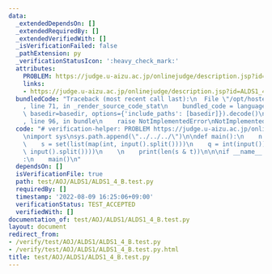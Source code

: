 ```yaml
---
data:
  _extendedDependsOn: []
  _extendedRequiredBy: []
  _extendedVerifiedWith: []
  _isVerificationFailed: false
  _pathExtension: py
  _verificationStatusIcon: ':heavy_check_mark:'
  attributes:
    PROBLEM: https://judge.u-aizu.ac.jp/onlinejudge/description.jsp?id=ALDS1_4_B
    links:
    - https://judge.u-aizu.ac.jp/onlinejudge/description.jsp?id=ALDS1_4_B
  bundledCode: "Traceback (most recent call last):\n  File \"/opt/hostedtoolcache/Python/3.10.6/x64/lib/python3.10/site-packages/onlinejudge_verify/documentation/build.py\"\
    , line 71, in _render_source_code_stat\n    bundled_code = language.bundle(stat.path,\
    \ basedir=basedir, options={'include_paths': [basedir]}).decode()\n  File \"/opt/hostedtoolcache/Python/3.10.6/x64/lib/python3.10/site-packages/onlinejudge_verify/languages/python.py\"\
    , line 96, in bundle\n    raise NotImplementedError\nNotImplementedError\n"
  code: "# verification-helper: PROBLEM https://judge.u-aizu.ac.jp/onlinejudge/description.jsp?id=ALDS1_4_B\n\
    \nimport sys\nsys.path.append(\"../../../\")\n\ndef main():\n    n = int(input())\n\
    \    s = set(list(map(int, input().split())))\n    q = int(input())\n    t = set(list(map(int,\
    \ input().split())))\n    \n    print(len(s & t))\n\n\nif __name__ == \"__main__\"\
    :\n    main()\n"
  dependsOn: []
  isVerificationFile: true
  path: test/AOJ/ALDS1/ALDS1_4_B.test.py
  requiredBy: []
  timestamp: '2022-08-09 16:25:06+09:00'
  verificationStatus: TEST_ACCEPTED
  verifiedWith: []
documentation_of: test/AOJ/ALDS1/ALDS1_4_B.test.py
layout: document
redirect_from:
- /verify/test/AOJ/ALDS1/ALDS1_4_B.test.py
- /verify/test/AOJ/ALDS1/ALDS1_4_B.test.py.html
title: test/AOJ/ALDS1/ALDS1_4_B.test.py
---
```

